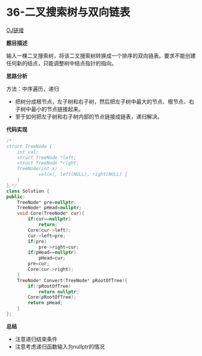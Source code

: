 # 36-二叉搜索树与双向链表

[OJ链接](https://www.nowcoder.com/practice/947f6eb80d944a84850b0538bf0ec3a5?tpId=13&tqId=11179&tPage=2&rp=1&ru=%2Fta%2Fcoding-interviews&qru=%2Fta%2Fcoding-interviews%2Fquestion-ranking)

**题目描述**

输入一棵二叉搜索树，将该二叉搜索树转换成一个排序的双向链表。要求不能创建任何新的结点，只能调整树中结点指针的指向。

**思路分析**

方法：中序遍历，递归
* 把树分成根节点，左子树和右子树，然后把左子树中最大的节点、根节点、右子树中最小的节点链接起来。
* 至于如何把左子树和右子树内部的节点链接成链表，递归解决。

**代码实现**

```c++
/*
struct TreeNode {
	int val;
	struct TreeNode *left;
	struct TreeNode *right;
	TreeNode(int x) :
			val(x), left(NULL), right(NULL) {
	}
};*/
class Solution {
public:
    TreeNode* pre=nullptr;
    TreeNode* pHead=nullptr;
    void Core(TreeNode* cur){
        if(cur==nullptr)
            return;
        Core(cur->left);
        cur->left=pre;
        if(pre)
            pre->right=cur;
        if(pHead==nullptr)
            pHead=cur;
        pre=cur;
        Core(cur->right);
    }
    TreeNode* Convert(TreeNode* pRootOfTree){
        if(!pRootOfTree)
            return nullptr;
        Core(pRootOfTree);
        return pHead;
    }
};
```

**总结**

* 注意递归结束条件
* 注意考虑递归函数输入为nullptr的情况
